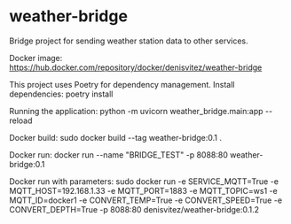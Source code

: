# weather-bridge
Bridge project for sending weather station data to other services.

Docker image:
https://hub.docker.com/repository/docker/denisvitez/weather-bridge

This project uses Poetry for dependency management.
Install dependencies: poetry install

Running the application:
python -m uvicorn weather_bridge.main:app --reload

Docker build:
sudo docker build --tag weather-bridge:0.1 .

Docker run:
docker run --name "BRIDGE_TEST" -p 8088:80 weather-bridge:0.1

Docker run with parameters:
sudo docker run -e SERVICE_MQTT=True -e MQTT_HOST=192.168.1.33 -e MQTT_PORT=1883 -e MQTT_TOPIC=ws1 -e MQTT_ID=docker1 -e CONVERT_TEMP=True -e CONVERT_SPEED=True -e CONVERT_DEPTH=True -p 8088:80 denisvitez/weather-bridge:0.1.2
